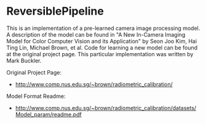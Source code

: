 # ReversiblePipeline

This is an implementation of a pre-learned camera image
processing model. A description of the model can be found in
"A New In-Camera Imaging Model for Color Computer Vision 
and its Application" by Seon Joo Kim, Hai Ting Lin, 
Michael Brown, et al. Code for learning a new model can 
be found at the original project page. This particular 
implementation was written by Mark Buckler.

Original Project Page:
* http://www.comp.nus.edu.sg/~brown/radiometric_calibration/

Model Format Readme:
* http://www.comp.nus.edu.sg/~brown/radiometric_calibration/datasets/Model_param/readme.pdf

